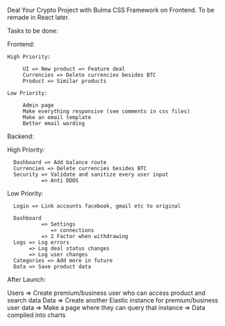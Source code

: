 Deal Your Crypto Project with Bulma CSS Framework on Frontend. To be remade in React later.

Tasks to be done:

Frontend:

    High Priority:

         UI => New product => Feature deal
         Currencies => Delete currencies besides BTC
         Product => Similar products

    Low Priority:

         Admin page
         Make everything responsive (see comments in css files)
         Make an email template
         Better email wording


Backend:

   High Priority:

      Dashboard => Add balance route
      Currencies => Delete currencies besides BTC
      Security => Validate and sanitize every user input
               => Anti DDOS

   Low Priority:

      Login => Link accounts facebook, gmail etc to original
      
      Dashboard 
               => Settings
                  => connections
               => 2 Factor when withdrawing                      
      Logs => Log errors
           => Log deal status changes
           => Log user changes
      Categories => Add more in future
      Data => Save product data
      
After Launch:

   Users => Create premium/business user who can access product and search data 
   Data => Create another Elastic instance for premium/business user data
        => Make a page where they can query that instance => Data compiled into charts 